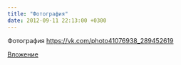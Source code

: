 ```yaml
---
title: "Фотография"
date: 2012-09-11 22:13:00 +0300
---
```


Фотография
https://vk.com/photo41076938_289452619

[Вложение](https://vk.com/photo41076938_289452619)
